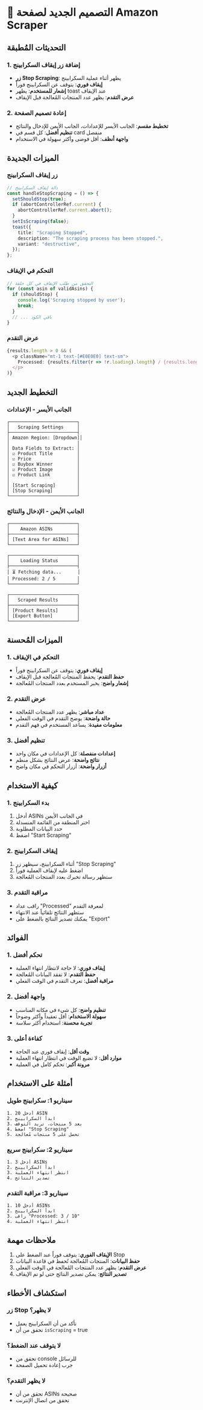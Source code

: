 # 🎨 التصميم الجديد لصفحة Amazon Scraper

## التحديثات المُطبقة

### 1. إضافة زر إيقاف السكرابينج
- **زر Stop Scraping**: يظهر أثناء عملية السكرابينج
- **إيقاف فوري**: يتوقف عن السكرابينج فوراً
- **إشعار للمستخدم**: يظهر toast عند الإيقاف
- **عرض التقدم**: يظهر عدد المنتجات المُعالجة قبل الإيقاف

### 2. إعادة تصميم الصفحة
- **تخطيط مقسم**: الجانب الأيسر للإعدادات، الجانب الأيمن للإدخال والنتائج
- **تنظيم أفضل**: كل قسم في card منفصل
- **واجهة أنظف**: أقل فوضى وأكثر سهولة في الاستخدام

## الميزات الجديدة

### زر إيقاف السكرابينج
```typescript
// دالة إيقاف السكرابينج
const handleStopScraping = () => {
  setShouldStop(true);
  if (abortControllerRef.current) {
    abortControllerRef.current.abort();
  }
  setIsScraping(false);
  toast({
    title: "Scraping Stopped",
    description: "The scraping process has been stopped.",
    variant: "destructive",
  });
};
```

### التحكم في الإيقاف
```typescript
// التحقق من طلب الإيقاف في كل حلقة
for (const asin of validAsins) {
  if (shouldStop) {
    console.log('Scraping stopped by user');
    break;
  }
  // ... باقي الكود
}
```

### عرض التقدم
```typescript
{results.length > 0 && (
  <p className="mt-1 text-[#E0E0E0] text-sm">
    Processed: {results.filter(r => !r.loading).length} / {results.length}
  </p>
)}
```

## التخطيط الجديد

### الجانب الأيسر - الإعدادات
```
┌─────────────────────────┐
│   Scraping Settings     │
├─────────────────────────┤
│ Amazon Region: [Dropdown]│
│                         │
│ Data Fields to Extract: │
│ ☑ Product Title         │
│ ☑ Price                 │
│ ☑ Buybox Winner         │
│ ☑ Product Image         │
│ ☑ Product Link          │
│                         │
│ [Start Scraping]        │
│ [Stop Scraping]         │
└─────────────────────────┘
```

### الجانب الأيمن - الإدخال والنتائج
```
┌─────────────────────────┐
│    Amazon ASINs         │
├─────────────────────────┤
│ [Text Area for ASINs]   │
└─────────────────────────┘

┌─────────────────────────┐
│    Loading Status       │
├─────────────────────────┤
│ ⏳ Fetching data...      │
│ Processed: 2 / 5        │
└─────────────────────────┘

┌─────────────────────────┐
│   Scraped Results       │
├─────────────────────────┤
│ [Product Results]       │
│ [Export Button]         │
└─────────────────────────┘
```

## الميزات المُحسنة

### 1. التحكم في الإيقاف
- **إيقاف فوري**: يتوقف عن السكرابينج فوراً
- **حفظ التقدم**: يحفظ المنتجات المُعالجة قبل الإيقاف
- **إشعار واضح**: يخبر المستخدم بعدد المنتجات المُعالجة

### 2. عرض التقدم
- **عداد مباشر**: يظهر عدد المنتجات المُعالجة
- **حالة واضحة**: يوضح التقدم في الوقت الفعلي
- **معلومات مفيدة**: يساعد المستخدم في فهم التقدم

### 3. تنظيم أفضل
- **إعدادات منفصلة**: كل الإعدادات في مكان واحد
- **نتائج واضحة**: عرض النتائج بشكل منظم
- **أزرار واضحة**: أزرار التحكم في مكان واضح

## كيفية الاستخدام

### 1. بدء السكرابينج
1. أدخل ASINs في الجانب الأيمن
2. اختر المنطقة من القائمة المنسدلة
3. حدد البيانات المطلوبة
4. اضغط "Start Scraping"

### 2. إيقاف السكرابينج
1. أثناء السكرابينج، سيظهر زر "Stop Scraping"
2. اضغط عليه لإيقاف العملية فوراً
3. ستظهر رسالة تخبرك بعدد المنتجات المُعالجة

### 3. مراقبة التقدم
- راقب عداد "Processed" لمعرفة التقدم
- ستظهر النتائج تلقائياً عند الانتهاء
- يمكنك تصدير النتائج بالضغط على "Export"

## الفوائد

### 1. تحكم أفضل
- **إيقاف فوري**: لا حاجة لانتظار انتهاء العملية
- **حفظ التقدم**: لا تفقد البيانات المُعالجة
- **مراقبة أفضل**: تعرف التقدم في الوقت الفعلي

### 2. واجهة أفضل
- **تنظيم واضح**: كل شيء في مكانه المناسب
- **سهولة الاستخدام**: أقل تعقيداً وأكثر وضوحاً
- **تجربة محسنة**: استخدام أكثر سلاسة

### 3. كفاءة أعلى
- **وقت أقل**: إيقاف فوري عند الحاجة
- **موارد أقل**: لا تضيع الوقت في انتظار انتهاء العملية
- **مرونة أكبر**: تحكم كامل في العملية

## أمثلة على الاستخدام

### سيناريو 1: سكرابينج طويل
```
1. أدخل 20 ASIN
2. ابدأ السكرابينج
3. بعد 5 منتجات، تريد التوقف
4. اضغط "Stop Scraping"
5. تحصل على 5 منتجات مُعالجة
```

### سيناريو 2: سكرابينج سريع
```
1. أدخل 3 ASINs
2. ابدأ السكرابينج
3. انتظر انتهاء العملية
4. تصدير النتائج
```

### سيناريو 3: مراقبة التقدم
```
1. أدخل 10 ASINs
2. ابدأ السكرابينج
3. راقب "Processed: 3 / 10"
4. انتظر انتهاء العملية
```

## ملاحظات مهمة

1. **الإيقاف الفوري**: يتوقف فوراً عند الضغط على Stop
2. **حفظ البيانات**: المنتجات المُعالجة تُحفظ في قاعدة البيانات
3. **عرض التقدم**: يظهر عدد المنتجات المُعالجة في الوقت الفعلي
4. **تصدير النتائج**: يمكن تصدير النتائج حتى لو تم الإيقاف

## استكشاف الأخطاء

### زر Stop لا يظهر؟
- تأكد من أن السكرابينج يعمل
- تحقق من أن `isScraping` = true

### لا يتوقف عند الضغط؟
- تحقق من console للرسائل
- جرب إعادة تحميل الصفحة

### لا يظهر التقدم؟
- تحقق من أن ASINs صحيحة
- تحقق من اتصال الإنترنت 